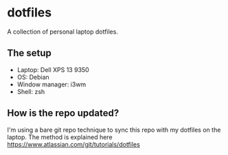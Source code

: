 # dotfiles

A collection of personal laptop dotfiles. 

## The setup 

- Laptop: Dell XPS 13 9350
- OS: Debian
- Window manager: i3wm
- Shell: zsh

## How is the repo updated?

I'm using a bare git repo technique to sync this repo with my dotfiles on the laptop. The method is explained here https://www.atlassian.com/git/tutorials/dotfiles
